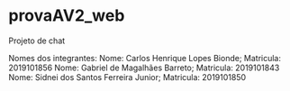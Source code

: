 # provaAV2_web
Projeto de chat


Nomes dos integrantes:
    Nome: Carlos Henrique Lopes Bionde;  Matricula: 2019101856
    Nome: Gabriel de Magalhães Barreto;  Matricula: 2019101843
    Nome: Sidnei dos Santos Ferreira Junior;  Matricula: 2019101850